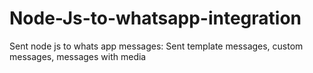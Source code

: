 # Node-Js-to-whatsapp-integration
Sent node js to whats app messages: Sent template messages, custom messages, messages with media 
